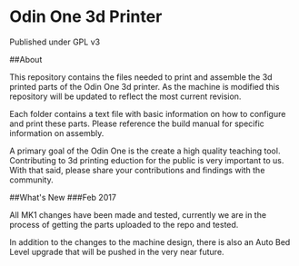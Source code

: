 # Odin One 3d Printer

Published under GPL v3

##About

This repository contains the files needed to print and assemble the 3d printed parts of the Odin One 3d printer.  As the machine is modified this repository will be updated to reflect the most current revision.  

Each folder contains a text file with basic information on how to configure and print these parts.  Please reference the build manual for specific information on assembly.  

A primary goal of the Odin One is the create a high quality teaching tool.  Contributing to 3d printing eduction for the public is very important to us.  With that said, please share your contributions and findings with the community. 

##What's New
###Feb 2017

All MK1 changes have been made and tested, currently we are in the process of getting the parts uploaded to the repo and tested.  

In addition to the changes to the machine design, there is also an Auto Bed Level upgrade that will be pushed in the very near future.  








